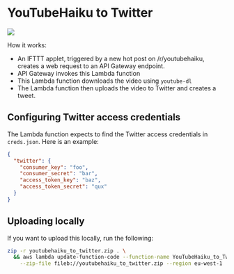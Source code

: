 # YouTubeHaiku to Twitter

![](https://img.shields.io/twitter/follow/rYoutubeHaiku.svg?style=social&label=Follow)

How it works:
- An IFTTT applet, triggered by a new hot post on /r/youtubehaiku, creates a web
request to an API Gateway endpoint.
- API Gateway invokes this Lambda function
- This Lambda function downloads the video using `youtube-dl`
- The Lambda function then uploads the video to Twitter and creates a tweet.

## Configuring Twitter access credentials

The Lambda function expects to find the Twitter access credentials in
`creds.json`. Here is an example:

```json
{
  "twitter": {
    "consumer_key": "foo",
    "consumer_secret": "bar",
    "access_token_key": "baz",
    "access_token_secret": "qux"
  }
}
```

## Uploading locally

If you want to upload this locally, run the following:

```bash
zip -r youtubehaiku_to_twitter.zip . \
  && aws lambda update-function-code --function-name YouTubeHaiku_to_Twitter \
    --zip-file fileb://youtubehaiku_to_twitter.zip --region eu-west-1
```
